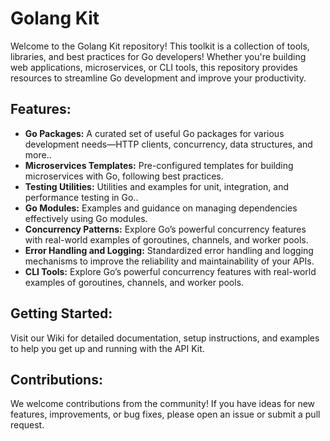 # Golang Kit
Welcome to the Golang Kit repository! This toolkit is a collection of tools, libraries, and best practices for Go developers! Whether you're building web applications, microservices, or CLI tools, this repository provides resources to streamline Go development and improve your productivity.

## Features:
- **Go Packages:** A curated set of useful Go packages for various development needs—HTTP clients, concurrency, data structures, and more..
- **Microservices Templates:** Pre-configured templates for building microservices with Go, following best practices.
- **Testing Utilities:**  Utilities and examples for unit, integration, and performance testing in Go..
- **Go Modules:** Examples and guidance on managing dependencies effectively using Go modules.
- **Concurrency Patterns:**  Explore Go’s powerful concurrency features with real-world examples of goroutines, channels, and worker pools.
- **Error Handling and Logging:** Standardized error handling and logging mechanisms to improve the reliability and maintainability of your APIs.
- **CLI Tools:** Explore Go’s powerful concurrency features with real-world examples of goroutines, channels, and worker pools.

## Getting Started:
Visit our Wiki for detailed documentation, setup instructions, and examples to help you get up and running with the API Kit.

## Contributions:
We welcome contributions from the community! If you have ideas for new features, improvements, or bug fixes, please open an issue or submit a pull request. 
